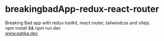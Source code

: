 # breakingbadApp-redux-react-router
Breaking Bad app with redux toolkit, react router, tailwindcss and vitejs.</br>
npm install && npm run dev </br>
www.patika.dev
